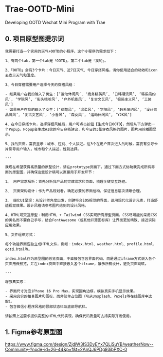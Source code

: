 # Trae-OOTD-Mini
Developing OOTD Wechat Mini Program with Trae


## 0. 项目原型图提示词
```
我需要打造一个实用的天气+OOTD的小程序，这个小程序的需求如下：

1、有两个tab，第一个tab是「OOTD」，第二个tab是「我的」。

2、「OOTD」会有3个卡片：今日天气、近7日天气、今日穿搭风格，请你使用适合的动效和icon去表示天气和温度。

3、今日穿搭需要用户选择今天的穿搭风格：

- 如果用户在我的输入了男生：[’运动休闲风’, ‘商务精英风’, ‘日韩潮流风’, ‘韩系简约风’, ‘学院风’, ‘街头嘻哈风’, ‘户外机能风’, ‘复古文艺风’, ‘极简主义风’, ‘工装风’]
- 如果用户在我的输入了女生：[‘甜酷风’, ‘温柔风’, ‘学院风’, ‘韩系简约风’, ‘设计师品牌风’, ‘复古文艺风’, ‘小香风’, ‘森女风’, ‘运动休闲风’, ‘Y2K风’]

4、在今日穿搭卡片，选择穿搭风格后，用户可点击按钮【生成今日OOTD】，然后从下方弹出一个Popup。Popup会生成AI给的今日穿搭建议，和今日的3张穿衣风格的图片，图片用轮播图显示。

5、我的页面，需要显示：城市、性别、个人描述。这3个在用户首次进入的时候，需要有引导卡片引导用户输入，城市和个人描述，性别选择。

---

我现在希望获得高质量的原型设计，请在prototype页面下，通过下面方式协助我完成所有界面的原型图，并确保这些设计稿可以直接用于开发环节：

1、 用户需求解析：首先分析我产品的完成需求和页面，梳理关键交互路径。

2、 页面架构设计：作为产品规划者，确定必要的界面结构，保证信息层次清晰合理。

3、 细化UI呈现：从设计师角度出发，创建符合iOS规范的界面，运用现代化设计元素，打造舒适视觉效果。设计风格请参考图片给到的设计风格。

4、HTML可交互原型：利用HTML + Tailwind CSS实现所有原型页面，CSS尽可能的采用CSS的类名而不要自己手写，结合FontAwesome（或其他开源图标库）让界面更加精致、接近实际应用效果。

5、文件组织方式：

每个功能界面应独立成HTML文件，例如：index.html、weather.html、profile.html、ootd.html等。

index.html作为原型图的总览页面，不直接包含各界面代码，而是通过iframe方式嵌入各个页面用做预览，并在index页面中直接嵌入各个iframe，展示所有设计，避免页面跳转。

---

增强真实感：

- 界面尺寸对应iPhone 16 Pro Max，实现圆角边框，模拟真实手机显示效果。
- 采用真实的相关图片和图标，而非简单占位图（可从Unsplash、Pexels等在线图库中选取）。
- 包含微信小程序风格的顶部状态栏及底部导航栏。

请按照上述要求提供完整的HTML代码实现，确保代码质量可支持实际开发使用。
```

## 1. Figma参考原型图

https://www.figma.com/design/ZjdiW3IS3DyEYx7QLjSuYB/weatherNow--Community-?node-id=26-44&p=f&t=2AnQJ6PDg93jbPXC-0


